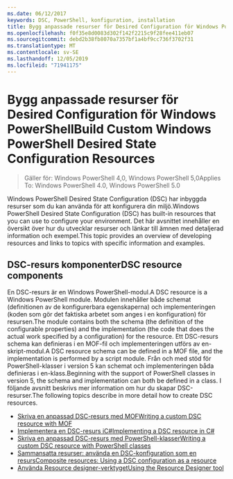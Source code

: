 ```yaml
---
ms.date: 06/12/2017
keywords: DSC, PowerShell, konfiguration, installation
title: Bygg anpassade resurser för Desired Configuration för Windows PowerShell
ms.openlocfilehash: f0f35e8d0083d302f142f2215c9f28fee411eb07
ms.sourcegitcommit: debd2b38fb8070a7357bf1a4bf9cc736f3702f31
ms.translationtype: MT
ms.contentlocale: sv-SE
ms.lasthandoff: 12/05/2019
ms.locfileid: "71941175"
---
```

# <a name="build-custom-windows-powershell-desired-state-configuration-resources"></a><span data-ttu-id="ad22d-103">Bygg anpassade resurser för Desired Configuration för Windows PowerShell</span><span class="sxs-lookup"><span data-stu-id="ad22d-103">Build Custom Windows PowerShell Desired State Configuration Resources</span></span>

> <span data-ttu-id="ad22d-104">Gäller för: Windows PowerShell 4,0, Windows PowerShell 5,0</span><span class="sxs-lookup"><span data-stu-id="ad22d-104">Applies To: Windows PowerShell 4.0, Windows PowerShell 5.0</span></span>

<span data-ttu-id="ad22d-105">Windows PowerShell Desired State Configuration (DSC) har inbyggda resurser som du kan använda för att konfigurera din miljö.</span><span class="sxs-lookup"><span data-stu-id="ad22d-105">Windows PowerShell Desired State Configuration (DSC) has built-in resources that you can use to configure your environment.</span></span> <span data-ttu-id="ad22d-106">Det här avsnittet innehåller en översikt över hur du utvecklar resurser och länkar till ämnen med detaljerad information och exempel.</span><span class="sxs-lookup"><span data-stu-id="ad22d-106">This topic provides an overview of developing resources and links to topics with specific information and examples.</span></span>

## <a name="dsc-resource-components"></a><span data-ttu-id="ad22d-107">DSC-resurs komponenter</span><span class="sxs-lookup"><span data-stu-id="ad22d-107">DSC resource components</span></span>

<span data-ttu-id="ad22d-108">En DSC-resurs är en Windows PowerShell-modul.</span><span class="sxs-lookup"><span data-stu-id="ad22d-108">A DSC resource is a Windows PowerShell module.</span></span> <span data-ttu-id="ad22d-109">Modulen innehåller både schemat (definitionen av de konfigurerbara egenskaperna) och implementeringen (koden som gör det faktiska arbetet som anges i en konfiguration) för resursen.</span><span class="sxs-lookup"><span data-stu-id="ad22d-109">The module contains both the schema (the definition of the configurable properties) and the implementation (the code that does the actual work specified by a configuration) for the resource.</span></span> <span data-ttu-id="ad22d-110">Ett DSC-resurs schema kan definieras i en MOF-fil och implementeringen utförs av en-skript-modul.</span><span class="sxs-lookup"><span data-stu-id="ad22d-110">A DSC resource schema can be defined in a MOF file, and the implementation is performed by a script module.</span></span> <span data-ttu-id="ad22d-111">Från och med stöd för PowerShell-klasser i version 5 kan schemat och implementeringen båda definieras i en-klass.</span><span class="sxs-lookup"><span data-stu-id="ad22d-111">Beginning with the support of PowerShell classes in version 5, the schema and implementation can both be defined in a class.</span></span> <span data-ttu-id="ad22d-112">I följande avsnitt beskrivs mer information om hur du skapar DSC-resurser.</span><span class="sxs-lookup"><span data-stu-id="ad22d-112">The following topics describe in more detail how to create DSC resources.</span></span>

* [<span data-ttu-id="ad22d-113">Skriva en anpassad DSC-resurs med MOF</span><span class="sxs-lookup"><span data-stu-id="ad22d-113">Writing a custom DSC resource with MOF</span></span>](authoringResourceMOF.md)
* [<span data-ttu-id="ad22d-114">Implementera en DSC-resurs iC#</span><span class="sxs-lookup"><span data-stu-id="ad22d-114">Implementing a DSC resource in C#</span></span>](authoringResourceMofCS.md)
* [<span data-ttu-id="ad22d-115">Skriva en anpassad DSC-resurs med PowerShell-klasser</span><span class="sxs-lookup"><span data-stu-id="ad22d-115">Writing a custom DSC resource with PowerShell classes</span></span>](authoringResourceClass.md)
* [<span data-ttu-id="ad22d-116">Sammansatta resurser: använda en DSC-konfiguration som en resurs</span><span class="sxs-lookup"><span data-stu-id="ad22d-116">Composite resources: Using a DSC configuration as a resource</span></span>](authoringResourceComposite.md)
* [<span data-ttu-id="ad22d-117">Använda Resource designer-verktyget</span><span class="sxs-lookup"><span data-stu-id="ad22d-117">Using the Resource Designer tool</span></span>](authoringResourceMofDesigner.md)
